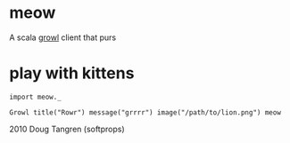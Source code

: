# meow

A scala [growl](http://growl.info/) client that purs

# play with kittens

    import meow._
    
    Growl title("Rowr") message("grrrr") image("/path/to/lion.png") meow

2010 Doug Tangren (softprops)